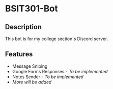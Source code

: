 # BSIT301-Bot

## Description

This bot is for my college section's Discord server.

## Features

- Message Sniping
- Google Forms Responses - _To be implemented_
- Notes Sender - _To be implemented_
- _More will be added_
